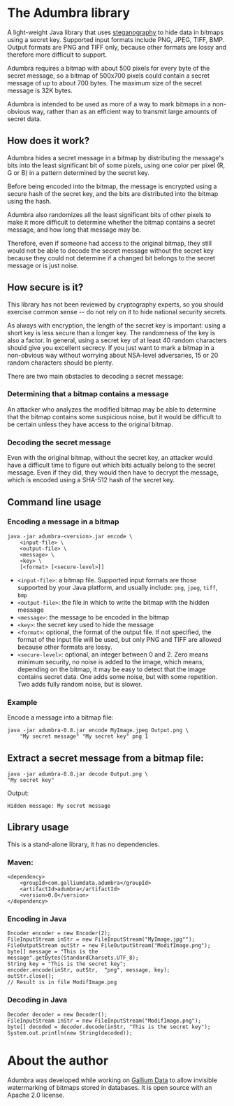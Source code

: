 # The Adumbra library
A light-weight Java library that uses
[steganography](https://en.wikipedia.org/wiki/Steganography)
to hide data in bitmaps using a secret key. 
Supported input formats include PNG, JPEG, TIFF, BMP.
Output formats are PNG and TIFF only, because other
formats are lossy and therefore more difficult to support.

Adumbra requires a bitmap with about 500 pixels
for every byte of the secret message, so a bitmap of
500x700 pixels could contain a secret message 
of up to about 700 bytes. The maximum size of the secret
message is 32K bytes.

Adumbra is intended to be used as more of a way
to mark bitmaps in a non-obvious way, rather than as 
an efficient way to transmit large amounts of secret data.

## How does it work?
Adumbra hides a secret message in a bitmap by distributing
the message's bits into the least significant bit of some pixels,
using one color per pixel (R, G or B) in a pattern
determined by the secret key.

Before being encoded into the bitmap, the message is 
encrypted using a secure hash of the secret key, 
and the bits are distributed into the bitmap using 
the hash.

Adumbra also randomizes all the least significant bits 
of other pixels to make it more difficult to determine 
whether the bitmap contains a secret message, and 
how long that message may be.

Therefore, even if someone had access to the original bitmap,
they still would not be able to decode the secret message
without the secret key because they could not determine
if a changed bit belongs to the secret message or is just noise.

## How secure is it?
This library has not been reviewed by cryptography experts,
so you should exercise common sense -- do not rely on it
to hide national security secrets.

As always with encryption, the length of the secret key is
important: using a short key is less secure than a longer key.
The randomness of the key is also a factor. In general,
using a secret key of at least 40 random characters should
give you excellent secrecy. If you just want to mark a bitmap in a non-obvious
way without worrying about NSA-level adversaries, 15 or 20
random characters should be plenty.

There are two main obstacles to decoding a secret message:
### Determining that a bitmap contains a message
An attacker who analyzes the modified bitmap may be able to determine
that the bitmap contains some suspicious noise, but it would be
difficult to be certain unless they have access to the original
bitmap.
### Decoding the secret message
Even with the original bitmap, without the secret key, 
an attacker would have a difficult time to
figure out which bits actually belong to the secret message.
Even if they did, they would then have to decrypt the message,
which is encoded using a SHA-512 hash of the secret key.

## Command line usage
### Encoding a message in a bitmap
```
java -jar adumbra-<version>.jar encode \
    <input-file> \
    <output-file> \
    <message> \
    <key> \
    [<format> [<secure-level>]]
```
- `<input-file>`: a bitmap file. 
Supported input formats are those supported by your Java platform,
and usually include: `png`, `jpeg`, `tiff`, `bmp`
- `<output-file>`: the file in which to write the bitmap 
with the hidden message
- `<message>`: the message to be encoded in the bitmap
- `<key>`: the secret key used to hide the message
- `<format>`: optional, the format of the output file. 
If not specified, the format of the input file will be used,
but only PNG and TIFF are allowed because other formats
are lossy.
- `<secure-level>`: optional, an integer between 0 and 2.
Zero means minimum security, no noise is added to the image,
which means, depending on the bitmap, it may be easy to
detect that the image contains secret data. One adds some
noise, but with some repetition. Two adds fully random noise,
but is slower.

### Example
Encode a message into a bitmap file:
```
java -jar adumbra-0.8.jar encode MyImage.jpeg Output.png \
    "My secret message" "My secret key" png 1
```
## Extract a secret message from a bitmap file:
```
java -jar adumbra-0.8.jar decode Output.png \
"My secret key"
```
Output:
```
Hidden message: My secret message
```

## Library usage
This is a stand-alone library, it has no dependencies.

### Maven:
```
<dependency>
    <groupId>com.galliumdata.adumbra</groupId>
    <artifactId>adumbra</artifactId>
    <version>0.8</version>
</dependency>
```
### Encoding in Java
```
Encoder encoder = new Encoder(2);
FileInputStream inStr = new FileInputStream("MyImage.jpg"");
FileOutputStream outStr = new FileOutputStream("ModifImage.png");
byte[] message = "This is the message".getBytes(StandardCharsets.UTF_8);
String key = "This is the secret key";
encoder.encode(inStr, outStr,  "png", message, key);
outStr.close();
// Result is in file ModifImage.png
```

### Decoding in Java
```
Decoder decoder = new Decoder();
FileInputStream inStr = new FileInputStream("ModifImage.png");
byte[] decoded = decoder.decode(inStr, "This is the secret key");
System.out.println(new String(decoded));
```

# About the author
Adumbra was developed while working on 
[Gallium Data](https://www.galliumdata.com)
to allow invisible watermarking of bitmaps stored in databases.
It is open source with an Apache 2.0 license.
